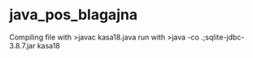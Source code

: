 # java_pos_blagajna
Compiling file with >javac kasa18.java run with >java -co .;sqlite-jdbc-3.8.7.jar kasa18
